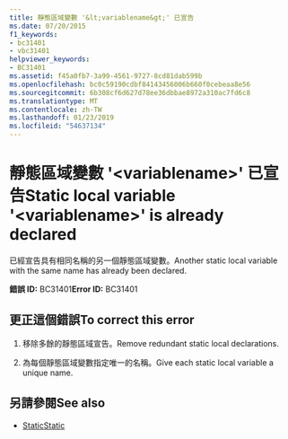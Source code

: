 ```yaml
---
title: 靜態區域變數 '&lt;variablename&gt;' 已宣告
ms.date: 07/20/2015
f1_keywords:
- bc31401
- vbc31401
helpviewer_keywords:
- BC31401
ms.assetid: f45a0fb7-3a99-4561-9727-8cd81dab599b
ms.openlocfilehash: bc0c59190cdbf84143456006b660f0cebeaa8e56
ms.sourcegitcommit: 6b308cf6d627d78ee36dbbae8972a310ac7fd6c8
ms.translationtype: MT
ms.contentlocale: zh-TW
ms.lasthandoff: 01/23/2019
ms.locfileid: "54637134"
---
```

# <a name="static-local-variable-ltvariablenamegt-is-already-declared"></a><span data-ttu-id="4073c-102">靜態區域變數 '&lt;variablename&gt;' 已宣告</span><span class="sxs-lookup"><span data-stu-id="4073c-102">Static local variable '&lt;variablename&gt;' is already declared</span></span>
<span data-ttu-id="4073c-103">已經宣告具有相同名稱的另一個靜態區域變數。</span><span class="sxs-lookup"><span data-stu-id="4073c-103">Another static local variable with the same name has already been declared.</span></span>  
  
 <span data-ttu-id="4073c-104">**錯誤 ID:** BC31401</span><span class="sxs-lookup"><span data-stu-id="4073c-104">**Error ID:** BC31401</span></span>  
  
## <a name="to-correct-this-error"></a><span data-ttu-id="4073c-105">更正這個錯誤</span><span class="sxs-lookup"><span data-stu-id="4073c-105">To correct this error</span></span>  
  
1.  <span data-ttu-id="4073c-106">移除多餘的靜態區域宣告。</span><span class="sxs-lookup"><span data-stu-id="4073c-106">Remove redundant static local declarations.</span></span>  
  
2.  <span data-ttu-id="4073c-107">為每個靜態區域變數指定唯一的名稱。</span><span class="sxs-lookup"><span data-stu-id="4073c-107">Give each static local variable a unique name.</span></span>  
  
## <a name="see-also"></a><span data-ttu-id="4073c-108">另請參閱</span><span class="sxs-lookup"><span data-stu-id="4073c-108">See also</span></span>
- [<span data-ttu-id="4073c-109">Static</span><span class="sxs-lookup"><span data-stu-id="4073c-109">Static</span></span>](../../visual-basic/language-reference/modifiers/static.md)
